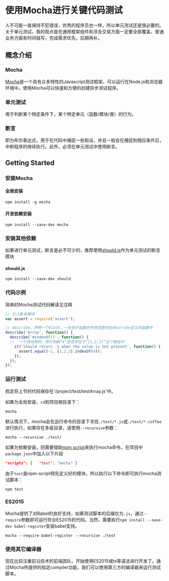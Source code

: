 # 使用Mocha进行关键代码测试

人不可能一直保持不犯错误，优秀的程序员也一样，所以单元测试还是很必要的。关于单元测试，我的观点是在通用框架组件和涉及交易方面一定要全部覆盖，普通业务方面有时间就写，完成需求优先，后期再补。

## 概念介绍

### Mocha

[Mocha](http://mochajs.org/)是一个具有众多特性的Javascript测试框架，可以运行在Node.js和浏览器环境中。使用Mocha可以快速和方便的创建异步测试程序。

### 单元测试

用于判断某个特定条件下，某个特定单元（函数/模块/类）的行为。

### 断言

即为布尔表达式，用于在代码中捕捉一些假设，并且一般会在捕捉到相应条件后，中断程序的继续执行。此外，必须在单元测试中使用断言。

## Getting Started

### 安装Mocha

#### 全局安装

```shell
npm install -g mocha
```

#### 开发依赖安装

```shell
npm install --save-dev mocha
```

### 安装其他依赖

如果进行单元测试，断言是必不可少的，推荐使用[should.js](https://www.npmjs.com/package/should)作为单元测试的断言模块

#### should.js

```shell
npm install --save-dev should
```


### 代码示例

简单的Mocha测试代码解读见注释

```javascript
// 引入断言模块
var assert = require('assert');

// describe，声明一个block，一些钩子函数的作用范围均在describe定义的函数中
describe('Array', function() {
  describe('#indexOf()', function() {
  //  一个测试用例，用于判断“4”是否存在于“[1,2,3]”这个数组中
    it('should return -1 when the value is not present', function() {
      assert.equal(-1, [1,2,3].indexOf(4));
    });
  });
});
```

### 运行测试

假定将上节的代码保存在'/project/test/testArray.js'中。

如果为全局安装，`cd`到项目根目录下：

```shell
mocha
```
默认情况下，mocha会在运行命令的目录下寻找`./test/*.js`或`./test/*.coffee`进行执行，如果存在多级目录，请使用`--recursive`参数：

```shell
mocha --recursive ./test/ 
```

如果为依赖安装，则需要借助[npm script](https://docs.npmjs.com/misc/scripts)来执行mocha命令，在项目中`package.json`中加入以下片段

```json
"scripts": {   "test": "mocha" }
```
由于`test`是npm-script预先定义好的模块，所以执行以下命令即可执行mocha测试脚本：

```shell
npm test
```

### ES2015

Mocha提供了对Babel的良好支持，如果测试脚本的后缀仅为`.js`，通过`--require`参数即可运行符合ES2015的代码。当然，需要执行`npm install --save-dev babel-register`安装babel支持。

```shell
mocha --require babel-register --recursive ./test
```

### 使用其它编译器

现在比较注重前沿技术的前端团队，开始使用ES2015或ts等语法进行开发了。通过Mocha所提供的指定compiler功能，我们可以使用第三方的编译器来运行测试脚本。






